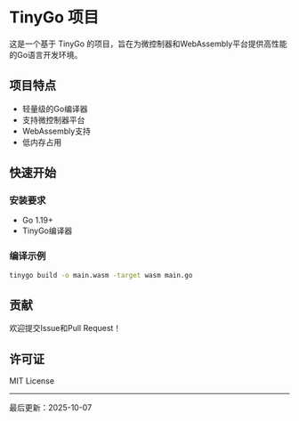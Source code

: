 # TinyGo 项目

这是一个基于 TinyGo 的项目，旨在为微控制器和WebAssembly平台提供高性能的Go语言开发环境。

## 项目特点

- 轻量级的Go编译器
- 支持微控制器平台
- WebAssembly支持
- 低内存占用

## 快速开始

### 安装要求

- Go 1.19+
- TinyGo编译器

### 编译示例

```bash
tinygo build -o main.wasm -target wasm main.go
```

## 贡献

欢迎提交Issue和Pull Request！

## 许可证

MIT License

---

最后更新：2025-10-07